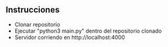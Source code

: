 ## Instrucciones

- Clonar repositorio
- Ejecutar "python3 main.py" dentro del repositorio clonado
- Servidor corriendo en http://localhost:4000
